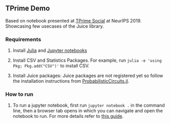 ## TPrime Demo

Based on notebook presented at [TPrime Social](https://nips.cc/Conferences/2019/Schedule?showEvent=15972) at NeurIPS 2019. Showcasing few usecases of the Juice library.


### Requirements

1. Install [Julia](https://julialang.org/) and [Jupyter notebooks](https://jupyter.org)

2. Install CSV and Statistics Packages. For example, run `` julia -e 'using Pkg; Pkg.add("CSV")' `` to install CSV.

3. Install Juice packages: Juice packages are not registered yet so follow the installation instructions from [ProbabilisticCircuits.jl](https://github.com/Juice-jl/ProbabilisticCircuits.jl).


### How to run
1. To run a jupyter notebook, first run `jupyter notebook .` in the command line, then a browser tab opens in which you can navigate and open the notebook to run. For more details refer to [this guide](https://jupyter-notebook-beginner-guide.readthedocs.io/en/latest/execute.html).

